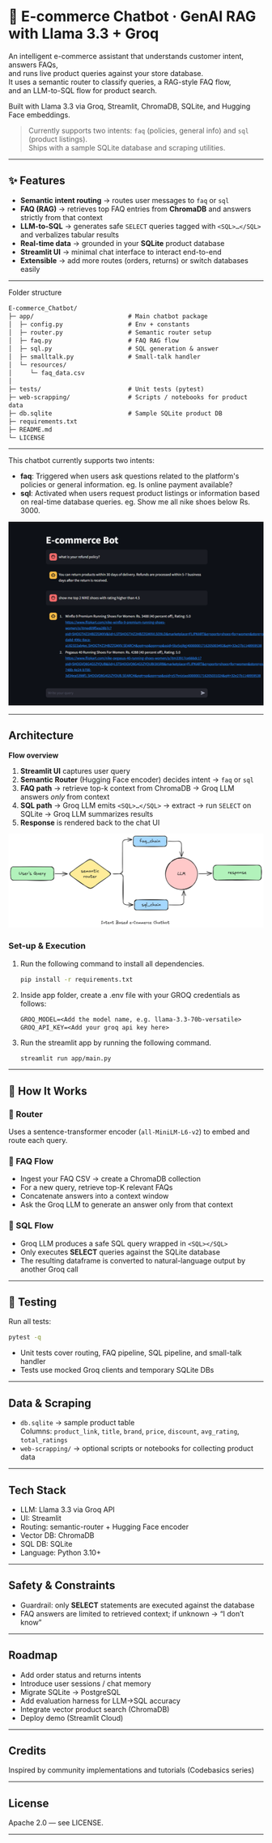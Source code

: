 # 💬 E-commerce Chatbot · GenAI RAG with Llama 3.3 + Groq

An intelligent e-commerce assistant that understands customer intent, answers FAQs,  
and runs live product queries against your store database.  
It uses a semantic router to classify queries, a RAG-style FAQ flow,  
and an LLM-to-SQL flow for product search.  

Built with Llama 3.3 via Groq, Streamlit, ChromaDB, SQLite, and Hugging Face embeddings.

> Currently supports two intents: `faq` (policies, general info) and `sql` (product listings).  
> Ships with a sample SQLite database and scraping utilities.

---

## ✨ Features

-  **Semantic intent routing** → routes user messages to `faq` or `sql`
-  **FAQ (RAG)** → retrieves top FAQ entries from **ChromaDB** and answers strictly from that context
-  **LLM-to-SQL** → generates safe `SELECT` queries tagged with `<SQL>…</SQL>` and verbalizes tabular results
-  **Real-time data** → grounded in your **SQLite** product database
-  **Streamlit UI** → minimal chat interface to interact end-to-end
-  **Extensible** → add more routes (orders, returns) or switch databases easily

---

Folder structure
```
E-commerce_Chatbot/
├─ app/                          # Main chatbot package
│  ├─ config.py                  # Env + constants
│  ├─ router.py                  # Semantic router setup
│  ├─ faq.py                     # FAQ RAG flow
│  ├─ sql.py                     # SQL generation & answer
│  ├─ smalltalk.py               # Small-talk handler
│  └─ resources/
│     └─ faq_data.csv
│
├─ tests/                        # Unit tests (pytest)
├─ web-scrapping/                # Scripts / notebooks for product data
├─ db.sqlite                     # Sample SQLite product DB
├─ requirements.txt
├─ README.md
└─ LICENSE
```
---

This chatbot currently supports two intents:

- **faq**: Triggered when users ask questions related to the platform's policies or general information. eg. Is online payment available?
- **sql**: Activated when users request product listings or information based on real-time database queries. eg. Show me all nike shoes below Rs. 3000.


![product screenshot](app/resources/product-ss.png)

---

## Architecture

**Flow overview**

1. **Streamlit UI** captures user query  
2. **Semantic Router** (Hugging Face encoder) decides intent → `faq` or `sql`
3. **FAQ path** → retrieve top-k context from ChromaDB → Groq LLM answers *only* from context  
4. **SQL path** → Groq LLM emits `<SQL>…</SQL>` → extract → run `SELECT` on SQLite → Groq LLM summarizes results  
5. **Response** is rendered back to the chat UI

![architecture diagram of the e-commerce chatbot](app/resources/architecture-diagram.png)


### Set-up & Execution

1. Run the following command to install all dependencies. 

    ```bash
    pip install -r requirements.txt
    ```

1. Inside app folder, create a .env file with your GROQ credentials as follows:
    ```text
    GROQ_MODEL=<Add the model name, e.g. llama-3.3-70b-versatile>
    GROQ_API_KEY=<Add your groq api key here>
    ```

1. Run the streamlit app by running the following command.

    ```bash
    streamlit run app/main.py
    ```

---

## 🧩 How It Works

### 🔹 Router
Uses a sentence-transformer encoder (`all-MiniLM-L6-v2`) to embed and route each query.

### 🔹 FAQ Flow
- Ingest your FAQ CSV → create a ChromaDB collection  
- For a new query, retrieve top-K relevant FAQs  
- Concatenate answers into a context window  
- Ask the Groq LLM to generate an answer only from that context

### 🔹 SQL Flow
- Groq LLM produces a safe SQL query wrapped in `<SQL></SQL>`  
- Only executes **SELECT** queries against the SQLite database  
- The resulting dataframe is converted to natural-language output by another Groq call

---
## 🧪 Testing

Run all tests:
```bash
pytest -q
```

- Unit tests cover routing, FAQ pipeline, SQL pipeline, and small-talk handler  
- Tests use mocked Groq clients and temporary SQLite DBs

---

##  Data & Scraping

- `db.sqlite` → sample product table  
  Columns: `product_link`, `title`, `brand`, `price`, `discount`, `avg_rating`, `total_ratings`  
- `web-scrapping/` → optional scripts or notebooks for collecting product data

---

## Tech Stack

- LLM: Llama 3.3 via Groq API  
- UI: Streamlit  
- Routing: semantic-router + Hugging Face encoder  
- Vector DB: ChromaDB  
- SQL DB: SQLite  
- Language: Python 3.10+

---

## Safety & Constraints

- Guardrail: only **SELECT** statements are executed against the database  
- FAQ answers are limited to retrieved context; if unknown → “I don’t know”

---

## Roadmap

- Add order status and returns intents  
- Introduce user sessions / chat memory  
- Migrate SQLite → PostgreSQL  
- Add evaluation harness for LLM→SQL accuracy  
- Integrate vector product search (ChromaDB)  
- Deploy demo (Streamlit Cloud)
<!-- - Dockerfile + GitHub Actions CI/CD   -->

---

## Credits

  
Inspired by community implementations and tutorials (Codebasics series)

---

## License

Apache 2.0 — see LICENSE.

---